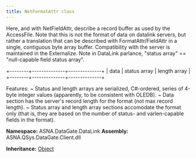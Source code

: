 ```yaml
---
title: NetFormatAttr class
---
```



Here, and with NetFieldAttr, describe a record buffer as used by the
AccessFile.  Note that this is not the format of data on datalink
servers, but rather a translation that can be described with
FormatAttr/FieldAttr in a single, contiguous byte array buffer.
Compatibility with the server is maintained in the Externalize.
Note in DataLink parlance, "status array" == "null-capable field
status array".

+--------+--------------+--------------+
|  data  | status array | length array |
+--------+--------------+--------------+

Features:
~ Status and length arrays are serialized, C#-ordered, series of
4-byte integer values (apparently, to be consistent with OLEDB).
~ Data section has the server's record length for the format (not max
record length).
~ Status array and length array sections accomodate the format only
(that is, they are based on the number of status- and
varlen-capable fields in the format).


**Namespace:** ASNA.DataGate.DataLink
**Assembly:** ASNA.QSys.DataGate.Client.dll

**Inheritance:** [Object](https://docs.microsoft.com/en-us/dotnet/api/system.object)
<br>
<br>
